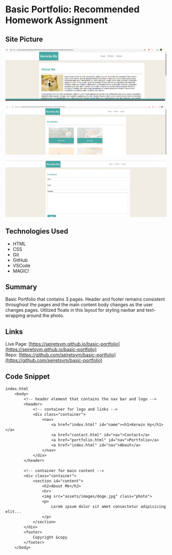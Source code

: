 # Basic Portfolio: Recommended Homework Assignment

## Site Picture
![About](assets/images/readme/readme1.PNG)

![Portfolio](assets/images/readme/readme2.PNG)

![Contact](assets/images/readme/readme3.png)

## Technologies Used
- HTML
- CSS
- Git
- GitHub
- VSCode
- MAGIC!

## Summary
Basic Portfolio that contains 3 pages. Header and footer remains consistent throughout the pages and the main content body changes as the user changes pages. Utilized floats in this layout for styling navbar and text-wrapping around the photo.

## Links
Live Page: [https://seiretsym.github.io/basic-portfolio](https://seiretsym.github.io/basic-portfolio)<br>
Repo: [https://github.com/seiretsym/basic-portfolio](https://github.com/seiretsym/basic-portfolio)

## Code Snippet
```
index.html
    <body>
        <!-- header element that contains the nav bar and logo -->
        <header>
            <!-- container for logo and links -->
            <div class="container">
                <nav>
                    <a href="index.html" id="name"><h1>Kerwin Hy</h1></a>
                    <a href="contact.html" id="nav">Contact</a>
                    <a href="portfolio.html" id="nav">Portfolio</a>
                    <a href="index.html" id="nav">About</a>
                </nav>
            </div>
        </header>

        <!-- container for main content -->
        <div class="container">
            <section id="content">
                <h2>About Me</h2>
                <hr>
                <img src="assets/images/doge.jpg" class="photo">
                <p>
                    Lorem ipsum dolor sit amet consectetur adipisicing elit...
                </p>
            </section>
        </div>
        <footer>
            Copyright &copy
        </footer>
    </body>
```